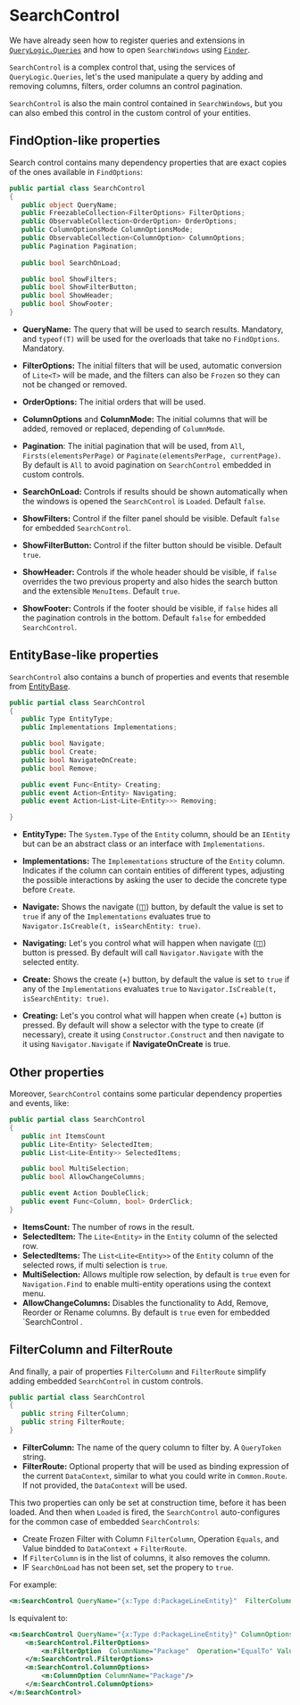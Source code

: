 ﻿# SearchControl

We have already seen how to register queries and extensions in [`QueryLogic.Queries`](../../Signum.Engines/DynamicQuery/DynamicQueries.md) and how to open `SearchWindows` using [`Finder`](../Facades/Finder.md).

`SearchControl` is a complex control that, using the services of `QueryLogic.Queries`, let's the used manipulate a query by adding and removing columns, filters, order columns an control pagination. 

`SearchControl` is also the main control contained in `SearchWindows`, but you can also embed this control in the custom control of your entities. 


## FindOption-like properties

Search control contains many dependency properties that are exact copies of the ones available in  `FindOptions`: 


```C#
public partial class SearchControl
{
   public object QueryName;
   public FreezableCollection<FilterOptions> FilterOptions; 
   public ObservableCollection<OrderOption> OrderOptions;
   public ColumnOptionsMode ColumnOptionsMode; 
   public ObservableCollection<ColumnOption> ColumnOptions;
   public Pagination Pagination;
   
   public bool SearchOnLoad;

   public bool ShowFilters; 
   public bool ShowFilterButton;
   public bool ShowHeader;
   public bool ShowFooter;
}
```

* **QueryName:** The query that will be used to search results. Mandatory, and `typeof(T)` will be used for the overloads that take no `FindOptions`. Mandatory.
* **FilterOptions:** The initial filters that will be used, automatic conversion of `Lite<T>` will be made, and the filters can also be `Frozen` so they can not be changed or removed. 
* **OrderOptions:** The initial orders that will be used.  
* **ColumnOptions** and **ColumnMode:** The initial columns that will be added, removed or replaced, depending of `ColumnMode`.  
* **Pagination**: The initial pagination that will be used, from `All`, `Firsts(elementsPerPage)` or `Paginate(elementsPerPage, currentPage)`. By default is `All` to avoid pagination on `SearchControl` embedded in custom controls.  

* **SearchOnLoad:** Controls if results should be shown automatically when the windows is opened the `SearchControl` is `Loaded`. Default `false`.
* **ShowFilters:** Control if the filter panel should be visible. Default `false` for embedded `SearchControl`.
* **ShowFilterButton:** Control if the filter button should be visible. Default `true`.
* **ShowHeader:** Controls if the whole header should be visible, if `false` overrides the two previous property and also hides the search button and the extensible `MenuItems`. Default `true`.
* **ShowFooter:** Controls if the footer should be visible, if `false` hides all the pagination controls in the bottom. Default `false` for embedded `SearchControl`.   


## EntityBase-like properties

`SearchControl` also contains a bunch of properties and events that resemble from [EntityBase](../EntityControls/EntityControls.md).

```C#
public partial class SearchControl
{
   public Type EntityType;
   public Implementations Implementations; 

   public bool Navigate;
   public bool Create;
   public bool NavigateOnCreate;  
   public bool Remove;

   public event Func<Entity> Creating;
   public event Action<Entity> Navigating;
   public event Action<List<Lite<Entity>>> Removing;

}
```
* **EntityType:** The `System.Type` of the `Entity` column, should be an `IEntity` but can be an abstract class or an interface with `Implementations`. 

* **Implementations:** The `Implementations` structure of the `Entity` column. Indicates if the column can contain entities of different types, adjusting the possible interactions by asking the user to decide the concrete type before `Create`.  

* **Navigate:** Shows the navigate (◫) button, by default the value is set to `true` if any of the `Implementations` evaluates true to `Navigator.IsCreable(t, isSearchEntity: true)`.

* **Navigating:** Let's you control what will happen when navigate (◫) button is pressed. By default will call `Navigator.Navigate` with the selected entity.

* **Create:** Shows the create (+) button, by default the value is set to `true` if any of the `Implementations` evaluates `true` to `Navigator.IsCreable(t, isSearchEntity: true)`.

* **Creating:** Let's you control what will happen when create (+) button is pressed. By default will show a selector with the type to create (if necessary), create it using `Constructor.Construct` and then navigate to it using `Navigator.Navigate` if **NavigateOnCreate** is true.


## Other properties

Moreover, `SearchControl` contains some particular dependency properties and events, like: 

```C#
public partial class SearchControl
{
   public int ItemsCount
   public Lite<Entity> SelectedItem;
   public List<Lite<Entity>> SelectedItems;

   public bool MultiSelection;
   public bool AllowChangeColumns;

   public event Action DoubleClick;
   public event Func<Column, bool> OrderClick;
}
```

* **ItemsCount:** The number of rows in the result. 
* **SelectedItem:** The `Lite<Entity>` in the `Entity` column of the selected row.
* **SelectedItems:** The `List<Lite<Entity>>` of the `Entity` column of the selected rows, if multi selection is `true`. 
* **MultiSelection:** Allows multiple row selection, by default is `true` even for `Navigation.Find` to enable multi-entity operations using the context menu.
* **AllowChangeColumns:** Disables the functionality to Add, Remove, Reorder or Rename columns. By default is `true` even for embedded `SearchControl . 

## FilterColumn and FilterRoute

And finally, a pair of properties `FilterColumn` and `FilterRoute` simplify adding embedded `SearchControl` in custom controls.

```C#
public partial class SearchControl
{
   public string FilterColumn;
   public string FilterRoute; 
}
````

* **FilterColumn:** The name of the query column to filter by. A `QueryToken` string. 
* **FilterRoute:** Optional property that will be used as binding expression of the current `DataContext`, similar to what you could write in `Common.Route`. If not provided, the `DataContext` will be used. 

This two properties can only be set at construction time, before it has been loaded. And then when `Loaded` is fired, the `SearchControl` auto-configures for the common case of embedded `SearchControls`: 

* Create Frozen Filter with Column `FilterColumn`, Operation `Equals`, and Value bindded to `DataContext` + `FilterRoute`.
* If `FilterColumn` is in the list of columns, it also removes the column.
* IF `SearchOnLoad` has not been set, set the propery to `true`.

For example: 

```XML
<m:SearchControl QueryName="{x:Type d:PackageLineEntity}"  FilterColumn="Package"/>
```

Is equivalent to:

```XML
<m:SearchControl QueryName="{x:Type d:PackageLineEntity}" ColumnOptionsMode="Remove" SearchOnLoad="True" >
    <m:SearchControl.FilterOptions>
        <m:FilterOption  ColumnName="Package"  Operation="EqualTo" Value="{Binding DataContext}" Frozen="True" />
    </m:SearchControl.FilterOptions>
    <m:SearchControl.ColumnOptions>
        <m:ColumnOption ColumnName="Package"/>
    </m:SearchControl.ColumnOptions>
</m:SearchControl>
````    

